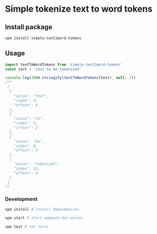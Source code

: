 # Simple tokenize text to word tokens

## Install package

```sh
npm install simple-text2word-tokens
```

## Usage

```js
import textToWordTokens from 'simple-text2word-tokens'
const text = 'text to be tokenized'

console.log(JSON.stringify(textToWordTokens(text), null, 2))
/**
 [
  {
    "value": "text",
    "index": 0,
    "offset": 4
  },
  {
    "value": "to",
    "index": 5,
    "offset": 2
  },
  {
    "value": "be",
    "index": 8,
    "offset": 2
  },
  {
    "value": "tokenized",
    "index": 11,
    "offset": 9
  }
 ]
*/
```

### Development

```sh
npm install # install dependencies

npm start # start webpack-dev-server

npm test # run tests
```
